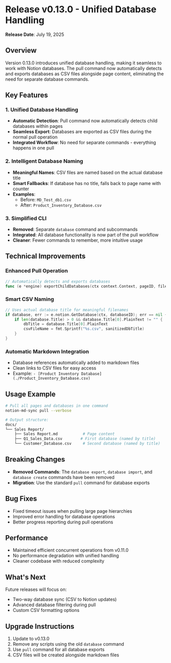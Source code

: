 # Release v0.13.0 - Unified Database Handling

**Release Date**: July 19, 2025

## Overview

Version 0.13.0 introduces unified database handling, making it seamless to work with Notion databases. The pull command now automatically detects and exports databases as CSV files alongside page content, eliminating the need for separate database commands.

## Key Features

### 1. Unified Database Handling
- **Automatic Detection**: Pull command now automatically detects child databases within pages
- **Seamless Export**: Databases are exported as CSV files during the normal pull operation
- **Integrated Workflow**: No need for separate commands - everything happens in one pull

### 2. Intelligent Database Naming
- **Meaningful Names**: CSV files are named based on the actual database title
- **Smart Fallbacks**: If database has no title, falls back to page name with counter
- **Examples**:
  - Before: `MD_Test_db1.csv`
  - After: `Product_Inventory_Database.csv`

### 3. Simplified CLI
- **Removed**: Separate `database` command and subcommands
- **Integrated**: All database functionality is now part of the pull workflow
- **Cleaner**: Fewer commands to remember, more intuitive usage

## Technical Improvements

### Enhanced Pull Operation
```go
// Automatically detects and exports databases
func (e *engine) exportChildDatabases(ctx context.Context, pageID, filePath, pageTitle string) ([]DatabaseReference, error)
```

### Smart CSV Naming
```go
// Uses actual database title for meaningful filenames
if database, err := e.notion.GetDatabase(ctx, databaseID); err == nil {
    if len(database.Title) > 0 && database.Title[0].PlainText != "" {
        dbTitle = database.Title[0].PlainText
        csvFileName = fmt.Sprintf("%s.csv", sanitizedDbTitle)
    }
}
```

### Automatic Markdown Integration
- Database references automatically added to markdown files
- Clean links to CSV files for easy access
- Example: `- [Product Inventory Database](./Product_Inventory_Database.csv)`

## Usage Example

```bash
# Pull all pages and databases in one command
notion-md-sync pull --verbose

# Output structure:
docs/
└── Sales Report/
    ├── Sales Report.md           # Page content
    ├── Q1_Sales_Data.csv        # First database (named by title)
    └── Customer_Database.csv     # Second database (named by title)
```

## Breaking Changes

- **Removed Commands**: The `database export`, `database import`, and `database create` commands have been removed
- **Migration**: Use the standard `pull` command for database exports

## Bug Fixes

- Fixed timeout issues when pulling large page hierarchies
- Improved error handling for database operations
- Better progress reporting during pull operations

## Performance

- Maintained efficient concurrent operations from v0.11.0
- No performance degradation with unified handling
- Cleaner codebase with reduced complexity

## What's Next

Future releases will focus on:
- Two-way database sync (CSV to Notion updates)
- Advanced database filtering during pull
- Custom CSV formatting options

## Upgrade Instructions

1. Update to v0.13.0
2. Remove any scripts using the old `database` command
3. Use `pull` command for all database exports
4. CSV files will be created alongside markdown files
